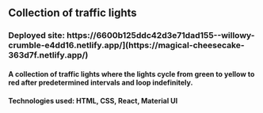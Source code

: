 <h2>Collection of traffic lights</h2>

<h3>Deployed site: https://6600b125ddc42d3e71dad155--willowy-crumble-e4dd16.netlify.app/](https://magical-cheesecake-363d7f.netlify.app/) </h3>

<div>
<h4>A collection of traffic lights where the lights cycle from green to yellow to red after predetermined intervals and loop indefinitely. </h4>


<h4>Technologies used: HTML, CSS, React, Material UI</h4>

</div>
